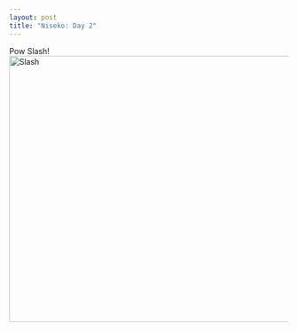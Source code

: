 ```yaml
--- 
layout: post
title: "Niseko: Day 2"
---
```

<p>Pow Slash!<br />
<a href="http://gallery.andrewloe.com/Snowboarding/2009-03-25/"><img src="http://gallery.andrewloe.com/Snowboarding/2009-03-25/KIF2747/823591735_rt4rz-L.jpg" height="480" width="640" alt="Slash" /></a></p>
